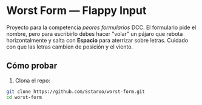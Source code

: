 # Worst Form — Flappy Input

Proyecto para la competencia *peores formularios* DCC. El formulario pide el nombre, pero para escribirlo debes hacer "volar" un pájaro que rebota horizontalmente y salta con **Espacio** para aterrizar sobre letras. Cuidado con que las letras cambien de posición y el viento.

## Cómo probar
1. Clona el repo:
```bash
git clone https://github.com/Sstaroo/worst-form.git
cd worst-form
